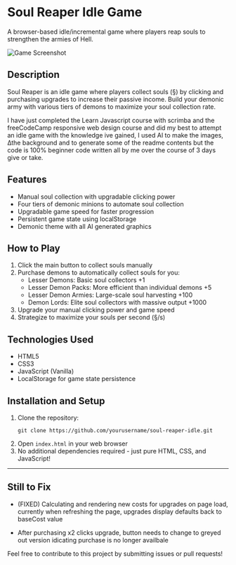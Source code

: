 # Soul Reaper Idle Game

A browser-based idle/incremental game where players reap souls to strengthen the armies of Hell.

![Game Screenshot](img/screenshot.png)

## Description

Soul Reaper is an idle game where players collect souls (§) by clicking and purchasing upgrades to increase their passive income. Build your demonic army with various tiers of demons to maximize your soul collection rate. 

I have just completed the Learn Javascript course with scrimba and the freeCodeCamp responsive web design course and did my best to attempt an idle game with 
the knowledge ive gained, I used AI to make the images, ∆the background and to generate some of the readme contents but the code is 100% beginner code written all by me over the course of 3 days give or take. 

## Features

- Manual soul collection with upgradable clicking power
- Four tiers of demonic minions to automate soul collection
- Upgradable game speed for faster progression
- Persistent game state using localStorage
- Demonic theme with all AI generated graphics

## How to Play

1. Click the main button to collect souls manually
2. Purchase demons to automatically collect souls for you:
   - Lesser Demons: Basic soul collectors +1
   - Lesser Demon Packs: More efficient than individual demons +5
   - Lesser Demon Armies: Large-scale soul harvesting +100
   - Demon Lords: Elite soul collectors with massive output +1000
3. Upgrade your manual clicking power and game speed
4. Strategize to maximize your souls per second (§/s)

## Technologies Used

- HTML5
- CSS3
- JavaScript (Vanilla)
- LocalStorage for game state persistence

## Installation and Setup

1. Clone the repository:
   ```
   git clone https://github.com/yourusername/soul-reaper-idle.git
   ```
2. Open `index.html` in your web browser
3. No additional dependencies required - just pure HTML, CSS, and JavaScript!


---

## Still to Fix

- (FIXED) Calculating and rendering new costs for upgrades on page load, currently when refreshing the page, upgrades display defaults back to baseCost value 

- After purchasing x2 clicks upgrade, button needs to change to greyed out version idicating purchase is no longer availbale 

Feel free to contribute to this project by submitting issues or pull requests! 